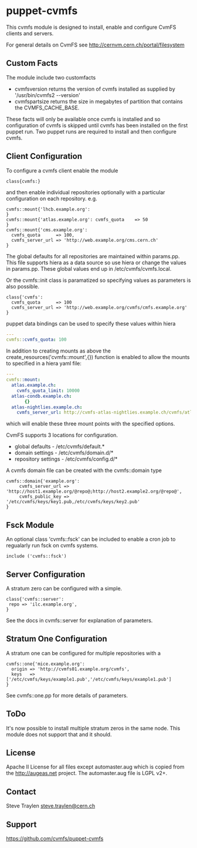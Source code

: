 # puppet-cvmfs

This cvmfs module is designed to install, enable and configure
CvmFS clients and servers.

For general details on CvmFS see
http://cernvm.cern.ch/portal/filesystem 

## Custom Facts
The module include two customfacts

* cvmfsversion returns the version of cvmfs installed as supplied by '/usr/bin/cvmfs2 --version'
* cvmfspartsize returns the size in megabytes of partition that contains the CVMFS_CACHE_BASE.

These facts will only be available once cvmfs is installed and so configuration
of cvmfs is skipped until cvmfs has been installed on the first puppet run.
Two puppet runs are required to install and then configure cvmfs.

## Client Configuration
To configure a cvmfs client enable the module

```puppet
class{cvmfs:}
```

and then enable individual repositories optionally with a particular
configuration on each repository. e.g.

```puppet
cvmfs::mount{'lhcb.example.org':
}
cvmfs::mount{'atlas.example.org': cvmfs_quota    => 50 
}
cvmfs::mount{'cms.example.org': 
  cvmfs_quota      => 100,
  cvmfs_server_url => 'http://web.example.org/cms.cern.ch' 
}
```                                 
The global defaults for all repositories are maintained within
params.pp. This file supports hiera as a data source so use hiera
or change the values in params.pp. These global values 
end up in /etc/cvmfs/cvmfs.local.

Or the cvmfs::init class is paramatized so specifying values 
as parameters is also possible.

```puppet
class{'cvmfs':
  cvmfs_quota      => 100
  cvmfs_server_url => 'http://web.example.org/cvmfs/cmfs.example.org'
}
```

puppet data bindings can be used to specify these values within hiera

```YAML
---
cvmfs::cvmfs_quota: 100
```

In addition to creating mounts as above the
create_resources('cvmfs::mount',{}) function is enabled
to allow the mounts to specified in a hiera yaml file:

```YAML
---
cvmfs::mount:
  atlas.example.ch:
    cvmfs_quota_limit: 10000
  atlas-condb.example.ch:
       {}
  atlas-nightlies.example.ch:
    cvmfs_server_url: http://cvmfs-atlas-nightlies.example.ch/cvmfs/atlas-nightlies.example.ch
```

which will enable these three mount points with the specified options.

CvmFS supports 3 locations for configuration.
* global defaults - /etc/cvmfs/default.*
* domain settings - /etc/cvmfs/domain.d/*
* repository settings - /etc/cvmfs/config.d/*

A cvmfs domain file can be created with the cvmfs::domain type

```puppet
cvmfs::domain{'example.org':
     cvmfs_server_url => 'http://host1.example.org/@repo@;http://host2.example2.org/@repo@',
     cvmfs_public_key => '/etc/cvmfs/keys/key1.pub,/etc/cvmfs/keys/key2.pub'
}
```


## Fsck Module
An optional class 'cvmfs::fsck' can be included to enable a cron job to regualarly
run fsck on cvmfs systems.

```puppet
include ('cvmfs::fsck')
```

## Server Configuration
A stratum zero can be configured with a simple.

```puppet
class{'cvmfs::server':
 repo => 'ilc.example.org',
}
```

See the docs in cvmfs::server for explanation of parameters.

Stratum One Configuration
------------------------
A stratum one can be configured for multiple repositories with
a 
```puppet
cvmfs::one{'mice.example.org':
  origin => 'http://cvmfs01.example.org/cvmfs',
  keys   => ['/etc/cvmfs/keys/example1.pub','/etc/cvmfs/keys/example1.pub']
}
```

See cvmfs::one.pp for more details of parameters.

## ToDo
It's now possible to install multiple stratum zeros in the same
node. This module does not support that and it should.

## License
Apache II License for all files except automaster.aug which is copied from
the http://augeas.net project. The automaster.aug file is LGPL v2+.

## Contact
Steve Traylen <steve.traylen@cern.ch>

## Support
https://github.com/cvmfs/puppet-cvmfs

